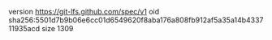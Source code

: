 version https://git-lfs.github.com/spec/v1
oid sha256:5501d7b9b06e6cc01d6549620f8aba176a808fb912af5a35a14b433711935acd
size 1309
